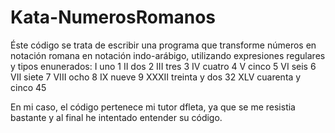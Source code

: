 # Kata-NumerosRomanos
Éste código se trata de escribir una programa que transforme números en notación romana en
notación indo-arábigo, utilizando expresiones regulares y tipos enunerados:
I uno 1
II dos 2
III tres 3
IV cuatro 4
V cinco 5
VI seis 6
VII siete 7
VIII ocho 8
IX nueve 9
XXXII treinta y dos 32
XLV cuarenta y cinco 45

En mi caso, el código pertenece mi tutor dfleta, ya que se me resistia bastante y al final he intentado entender su código.
